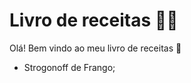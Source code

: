 # Livro de receitas :woman_cook:

Olá! Bem vindo ao meu livro de receitas :wave:

- Strogonoff de Frango;
